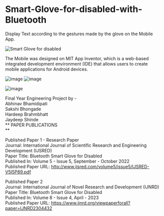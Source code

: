 # Smart-Glove-for-disabled-with-Bluetooth

Display Text according to the gestures made by the glove on the Mobile App.

![Smart Glove for disabled](https://user-images.githubusercontent.com/87815926/227033489-a257a6b3-300e-45f4-b462-bfdf7e19df06.png)

The Mobile was designed on MIT App Inventor, which is a web-based integrated development environment (IDE) that allows users to create mobile applications for Android devices. 

![image](https://github.com/AbhinavB7/Smart-Glove-for-disabled-with-Bluetooth/assets/87815926/40ae74c5-75b7-4996-84bb-38547e2d3384)
![image](https://github.com/AbhinavB7/Smart-Glove-for-disabled-with-Bluetooth/assets/87815926/8a89c109-e0a9-4884-9da2-cb5f209b4599)

![image](https://github.com/AbhinavB7/Smart-Glove-for-disabled-with-Bluetooth/assets/87815926/15582d11-93d1-418e-baf4-00c618e4c852)

Final Year Engineering Project by - <br/>
  Abhinav Bhamidipati <br/>
  Sakshi Bhongade <br/>
  Hardeep Brahmbhatt  <br/>
  Jaydeep Shinde<br/>
**
PAPER PUBLICATIONS<br/>**

Published Paper 1 - Research Paper<br/>
Journal: International Journal of Scientific Research and Engineering Development (IJSRED)<br/>
Paper Title: Bluetooth Smart Glove for Disabled<br/>
Published In: Volume 5 - Issue 5, September - October 2022<br/>
Published Paper URL: http://www.ijsred.com/volume5/issue5/IJSRED-V5I5P89.pdf<br/>

Published Paper 2 <br/>
Journal: International Journal of Novel Research and Development (IJNRD)<br/>
Paper Title: Bluetooth Smart Glove for Disabled<br/>
Published In: Volume 8 - Issue 4, April - 2023<br/>
Published Paper URL: https://www.ijnrd.org/viewpaperforall?paper=IJNRD2304432<br/>
